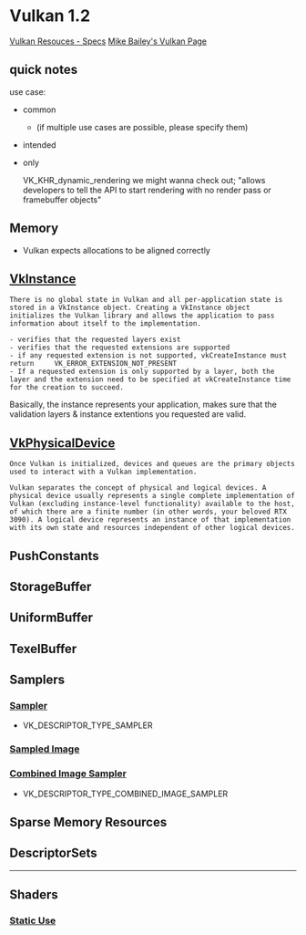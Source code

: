 # Vulkan 1.2

[Vulkan Resouces - Specs](https://www.vulkan.org/learn#key-resources)
[Mike Bailey's Vulkan Page](http://web.engr.oregonstate.edu/~mjb/vulkan/)
## quick notes

use case:

- common
  - (if multiple use cases are possible, please specify them)

- intended

- only

    VK_KHR_dynamic_rendering
we might wanna check out; "allows developers to tell the API to start rendering with no render pass or framebuffer objects"

## Memory

- Vulkan expects allocations to be aligned correctly

## [VkInstance](https://www.vulkan.org/learn#key-resources)

    There is no global state in Vulkan and all per-application state is stored in a VkInstance object. Creating a VkInstance object initializes the Vulkan library and allows the application to pass information about itself to the implementation.

    - verifies that the requested layers exist
    - verifies that the requested extensions are supported
    - if any requested extension is not supported, vkCreateInstance must return     VK_ERROR_EXTENSION_NOT_PRESENT
    - If a requested extension is only supported by a layer, both the layer and the extension need to be specified at vkCreateInstance time for the creation to succeed.

Basically, the instance represents your application, makes sure that the validation layers & instance extentions you requested are valid.

## [VkPhysicalDevice](https://www.khronos.org/registry/vulkan/specs/1.2/html/chap5.html)

    Once Vulkan is initialized, devices and queues are the primary objects used to interact with a Vulkan implementation.

    Vulkan separates the concept of physical and logical devices. A physical device usually represents a single complete implementation of Vulkan (excluding instance-level functionality) available to the host, of which there are a finite number (in other words, your beloved RTX 3090). A logical device represents an instance of that implementation with its own state and resources independent of other logical devices.

## PushConstants

## StorageBuffer

## UniformBuffer

## TexelBuffer

## Samplers

### [Sampler](https://www.khronos.org/registry/vulkan/specs/1.2/html/chap14.html#descriptorsets-sampler)

- VK_DESCRIPTOR_TYPE_SAMPLER

### [Sampled Image](https://www.khronos.org/registry/vulkan/specs/1.2/html/chap14.html#descriptorsets-sampledimage)

### [Combined Image Sampler](https://www.khronos.org/registry/vulkan/specs/1.2/html/chap14.html#descriptorsets-combinedimagesampler)

- VK_DESCRIPTOR_TYPE_COMBINED_IMAGE_SAMPLER


## Sparse Memory Resources

## DescriptorSets

---

## Shaders

### [Static Use](https://www.khronos.org/registry/vulkan/specs/1.2/html/chap9.html#shaders-staticuse)
